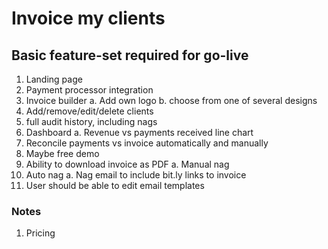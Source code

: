 # Invoice my clients

## Basic feature-set required for go-live

1. Landing page
2. Payment processor integration
3. Invoice builder
   a. Add own logo
   b. choose from one of several designs
4. Add/remove/edit/delete clients
5. full audit history, including nags
6. Dashboard
   a. Revenue vs payments received line chart
7. Reconcile payments vs invoice automatically and manually
8. Maybe free demo
9. Ability to download invoice as PDF
   a. Manual nag
10. Auto nag
    a. Nag email to include bit.ly links to invoice
11. User should be able to edit email templates

### Notes

1. Pricing
